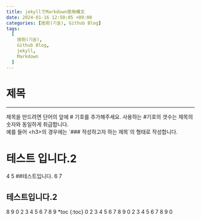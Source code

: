 ```yaml
---
title: jekyllでMarkdown使用構文
date: 2024-01-16 12:50:05 +09:00
categories: [技術(기술), Github Blog]
tags:
  [
    技術(기술),
    Github Blog,
    jekyll,
    Markdown
  ]
---
```


# 제목
<hr>
제목을 만드려면 단어의 앞에 # 기호를 추가해주세요. 사용하는 #기호의 갯수는 제목의 숫자와 동일하게 취급합니다.<br>
예를 들어 &#60;h3&#62;의 경우에는 `### 작성하고자 하는 제목`의 형태로 작성합니다.

# 테스트 입니다.2
4
5
##테스트입니다.
6
7
## 테스트입니다.2
8
9
0
2
3
4
5
6
7
8
9
*toc
{:toc}
0
2
3
4
5
6
7
8
9
0
2
3
4
5
6
7
8
9
0
